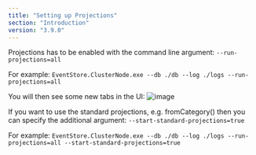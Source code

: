 ```yaml
---
title: "Setting up Projections"
section: "Introduction"
version: "3.9.0"
---
```


Projections has to be enabled with the command line argument: ```--run-projections=all```

For example: ```EventStore.ClusterNode.exe --db ./db --log ./logs --run-projections=all```

You will then see some new tabs in the UI: 
![image](https://cloud.githubusercontent.com/assets/3100817/11022959/6d9a95ba-866c-11e5-9bfe-92b936411f6d.png)

If you want to use the standard projections, e.g. fromCategory() then you can specify the additional argument: ```--start-standard-projections=true```

For example: ```EventStore.ClusterNode.exe --db ./db --log ./logs --run-projections=all --start-standard-projections=true```



